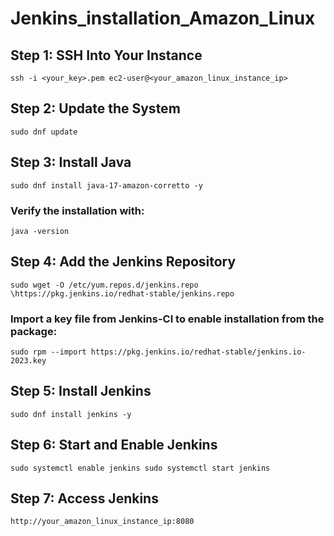 # Jenkins_installation_Amazon_Linux
## Step 1: SSH Into Your Instance
``` ssh -i <your_key>.pem ec2-user@<your_amazon_linux_instance_ip> ```
## Step 2: Update the System
``` sudo dnf update ```
## Step 3: Install Java
``` sudo dnf install java-17-amazon-corretto -y ```
### Verify the installation with:
``` java -version ```
## Step 4: Add the Jenkins Repository 
``` sudo wget -O /etc/yum.repos.d/jenkins.repo \https://pkg.jenkins.io/redhat-stable/jenkins.repo ```

### Import a key file from Jenkins-CI to enable installation from the package:
``` sudo rpm --import https://pkg.jenkins.io/redhat-stable/jenkins.io-2023.key ```

## Step 5: Install Jenkins
``` sudo dnf install jenkins -y ```

## Step 6: Start and Enable Jenkins
``sudo systemctl enable jenkins
   sudo systemctl start jenkins``

## Step 7: Access Jenkins
``` http://your_amazon_linux_instance_ip:8080 ```

